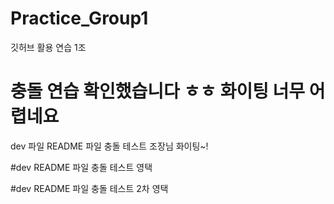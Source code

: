 # Practice_Group1
깃허브 활용 연습 1조


충돌 연습 확인했습니다
ㅎㅎ 화이팅
너무 어렵네요
=======
 dev 파일 README 파일 충돌 테스트
 조장님
 화이팅~!

#dev README 파일 충돌 테스트 영택

#dev README 파일 충돌 테스트 2차 영택
